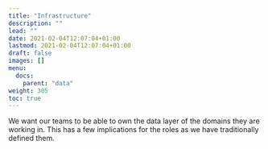 ```yaml
---
title: "Infrastructure"
description: ""
lead: ""
date: 2021-02-04T12:07:04+01:00
lastmod: 2021-02-04T12:07:04+01:00
draft: false
images: []
menu:
  docs:
    parent: "data"
weight: 305
toc: true
---
```


We want our teams to be able to own the data layer of the domains they are working in. This has a few implications for the roles as we have traditionally defined them.